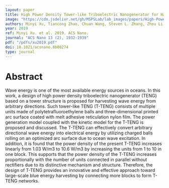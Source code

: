 ```yaml
---
layout: paper
title: High Power Density Tower-like Triboelectric Nanogenerator for Harvesting Arbitrary Directional Water Wave Energy
image: "https://cdn.jsdelivr.net/gh/MSPSLab/lab_images/papers/High-Power-Density-Tower-like.png"
authors: Minyi Xu, Tiancong Zhao, Chuan Wang, Steven L. Zhang, Zhou Li, Xinxiang Pan, and Zhong Lin Wang*
year: 2019
ref: Minyi Xu. et al. 2019. ACS Nano.
journal: "ACS Nano 13 (2), 1932-1939"
pdf: "/pdfs/xu2019.pdf"
doi: 10.1021/acsnano.8b08274
type: journal
---
```


# Abstract

Wave energy is one of the most available energy sources in oceans. In this work, a design of high power density triboelectric nanogenerator (TENG) based on a tower structure is proposed for harvesting wave energy from arbitrary directions. Such tower-like TENG (T-TENG) consists of multiple units made of polytetrafluoroethylene balls and three-dimensional printed arc surface coated with melt adhesive reticulation nylon film. The power generation model coupled with the kinetic model for the T-TENG is proposed and discussed. The T-TENG can effectively convert arbitrary directional wave energy into electrical energy by utilizing charged balls rolling on an optimized arc surface due to ocean wave excitation. In addition, it is found that the power density of the present T-TENG increases linearly from 1.03 W/m3 to 10.6 W/m3 by increasing the units from 1 to 10 in one block. This supports that the power density of the T-TENG increases proportionally with the number of units connected in parallel without rectifiers due to its distinctive mechanism and structure. Therefore, the design of T-TENG provides an innovative and effective approach toward large-scale blue energy harvesting by connecting more blocks to form T-TENG networks.
